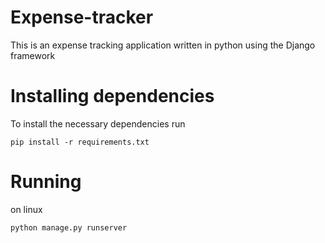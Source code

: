 [comment]: # (please never put this is quotes blaxpyda)
# Expense-tracker 
This is an expense tracking application written in python using the Django framework

# Installing dependencies
To install the necessary dependencies run
```
pip install -r requirements.txt
```
# Running
on linux
```
python manage.py runserver
```

